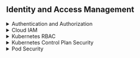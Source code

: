## Identity and Access Management
<details>
  <summary>Authentication and Authorization</summary>
  <hr>
</details>
<details>
  <summary>Cloud IAM</summary>
  <hr>
</details>
<details>
  <summary>Kubernetes RBAC</summary>
  <hr>
</details>
<details>
  <summary>Kubernetes Control Plan Security</summary>
  <hr>
</details>
<details>
  <summary>Pod Security</summary>
  <hr>
</details>
